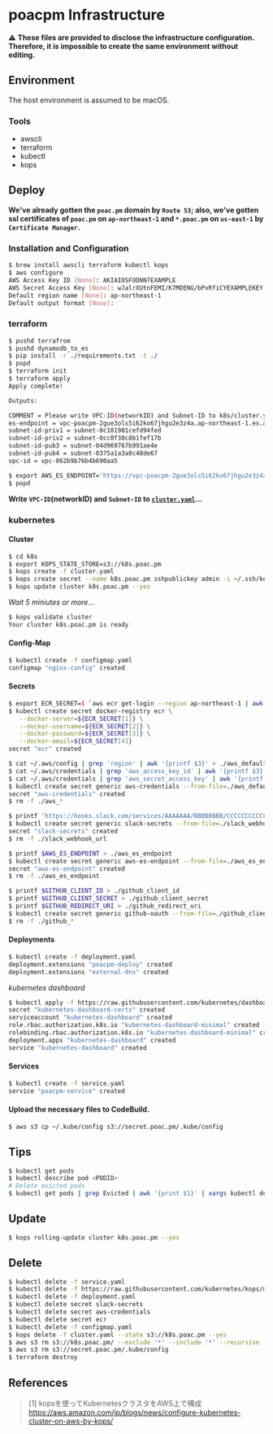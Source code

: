 # poacpm Infrastructure

:warning:
**These files are provided to disclose the infrastructure configuration.
Therefore, it is impossible to create the same environment without editing.**

## Environment
The host environment is assumed to be macOS.

### Tools
* awscli
* terraform
* kubectl
* kops

## Deploy
**We've already gotten the `poac.pm` domain by `Route 53`; also, we've gotten ssl certificates of `poac.pm` on `ap-northeast-1` and `*.poac.pm` on `us-east-1` by `Certificate Manager`.**

### Installation and Configuration
```bash
$ brew install awscli terraform kubectl kops
$ aws configure
AWS Access Key ID [None]: AKIAIOSFODNN7EXAMPLE
AWS Secret Access Key [None]: wJalrXUtnFEMI/K7MDENG/bPxRfiCYEXAMPLEKEY
Default region name [None]: ap-northeast-1
Default output format [None]:
```

### terraform
```bash
$ pushd terrafrom
$ pushd dynamodb_to_es
$ pip install -r ./requirements.txt -t ./
$ popd
$ terraform init
$ terraform apply
Apply complete!

Outputs:

COMMENT = Please write VPC-ID(networkID) and Subnet-ID to k8s/cluster.yaml
es-endpoint = vpc-poacpm-2gue3ols5i62ko67jhgu2e3z4a.ap-northeast-1.es.amazonaws.com
subnet-id-priv1 = subnet-0c101901cefd94fed
subnet-id-priv2 = subnet-0cc0f30c8b1fef17b
subnet-id-pub3 = subnet-04d969767b991ae4e
subnet-id-pub4 = subnet-0375a1a3a0c48de67
vpc-id = vpc-062b9b76b4b690aa5

$ export AWS_ES_ENDPOINT='https://vpc-poacpm-2gue3ols5i62ko67jhgu2e3z4a.ap-northeast-1.es.amazonaws.com'
$ popd
```

**Write `VPC-ID`(networkID) and `Subnet-ID` to [`cluster.yaml`](/k8s/cluster.yaml)...**
### kubernetes
#### Cluster
```bash
$ cd k8s
$ export KOPS_STATE_STORE=s3://k8s.poac.pm
$ kops create -f cluster.yaml
$ kops create secret --name k8s.poac.pm sshpublickey admin -i ~/.ssh/keys/pub/poacpm.pub
$ kops update cluster k8s.poac.pm --yes
```

*Wait 5 miniutes or more...*
```bash
$ kops validate cluster
Your cluster k8s.poac.pm is ready
```

#### Config-Map
```bash
$ kubectl create -f configmap.yaml
configmap "nginx-config" created
```

#### Secrets
```bash
$ export ECR_SECRET=( `aws ecr get-login --region ap-northeast-1 | awk '{print $9,$4,$6,$8}'` )
$ kubectl create secret docker-registry ecr \
   --docker-server=${ECR_SECRET[1]} \
   --docker-username=${ECR_SECRET[2]} \
   --docker-password=${ECR_SECRET[3]} \
   --docker-email=${ECR_SECRET[4]}
secret "ecr" created
```
```bash
$ cat ~/.aws/config | grep 'region' | awk '{printf $3}' > ./aws_default_region
$ cat ~/.aws/credentials | grep 'aws_access_key_id' | awk '{printf $3}' > ./aws_access_key_id
$ cat ~/.aws/credentials | grep 'aws_secret_access_key' | awk '{printf $3}' > ./aws_secret_access_key
$ kubectl create secret generic aws-credentials --from-file=./aws_default_region --from-file=./aws_access_key_id --from-file=./aws_secret_access_key
secret "aws-credentials" created
$ rm -f ./aws_*
```
```bash
$ printf 'https://hooks.slack.com/services/AAAAAAA/BBBBBBBB/CCCCCCCCCCCCCCCCCCCC' > ./slack_webhook_url
$ kubectl create secret generic slack-secrets --from-file=./slack_webhook_url
secret "slack-secrets" created
$ rm -f ./slack_webhook_url
```
```bash
$ printf $AWS_ES_ENDPOINT > ./aws_es_endpoint
$ kubectl create secret generic aws-es-endpoint --from-file=./aws_es_endpoint
secret "aws-es-endpoint" created
$ rm -f ./aws_es_endpoint
```
```bash
$ printf $GITHUB_CLIENT_ID > ./github_client_id
$ printf $GITHUB_CLIENT_SECRET > ./github_client_secret
$ printf $GITHUB_REDIRECT_URI > ./github_redirect_uri
$ kubectl create secret generic github-oauth --from-file=./github_client_id --from-file=./github_client_secret --from-file=./github_redirect_uri
$ rm -f ./github_*
```

#### Deployments
```bash
$ kubectl create -f deployment.yaml
deployment.extensions "poacpm-deploy" created
deployment.extensions "external-dns" created
```

*kubernetes dashboard*
```bash
$ kubectl apply -f https://raw.githubusercontent.com/kubernetes/dashboard/master/src/deploy/recommended/kubernetes-dashboard.yaml
secret "kubernetes-dashboard-certs" created
serviceaccount "kubernetes-dashboard" created
role.rbac.authorization.k8s.io "kubernetes-dashboard-minimal" created
rolebinding.rbac.authorization.k8s.io "kubernetes-dashboard-minimal" created
deployment.apps "kubernetes-dashboard" created
service "kubernetes-dashboard" created
```

#### Services
```bash
$ kubectl create -f service.yaml
service "poacpm-service" created
```

#### Upload the necessary files to CodeBuild.
```bash
$ aws s3 cp ~/.kube/config s3://secret.poac.pm/.kube/config
```


## Tips
```bash
$ kubectl get pods
$ kubectl describe pod <PODID>
# Delete evicted pods
$ kubectl get pods | grep Evicted | awk '{print $1}' | xargs kubectl delete pod
```


## Update
```bash
$ kops rolling-update cluster k8s.poac.pm --yes
```

## Delete
```bash
$ kubectl delete -f service.yaml
$ kubectl delete -f https://raw.githubusercontent.com/kubernetes/kops/master/addons/kubernetes-dashboard/v1.8.1.yaml
$ kubectl delete -f deployment.yaml
$ kubectl delete secret slack-secrets
$ kubectl delete secret aws-credentials
$ kubectl delete secret ecr
$ kubectl delete -f configmap.yaml
$ kops delete -f cluster.yaml --state s3://k8s.poac.pm --yes
$ aws s3 rm s3://k8s.poac.pm/ --exclude '*' --include '*' --recursive
$ aws s3 rm s3://secret.poac.pm/.kube/config
$ terraform destroy
```


## References
> [1] kopsを使ってKubernetesクラスタをAWS上で構成
https://aws.amazon.com/jp/blogs/news/configure-kubernetes-cluster-on-aws-by-kops/
